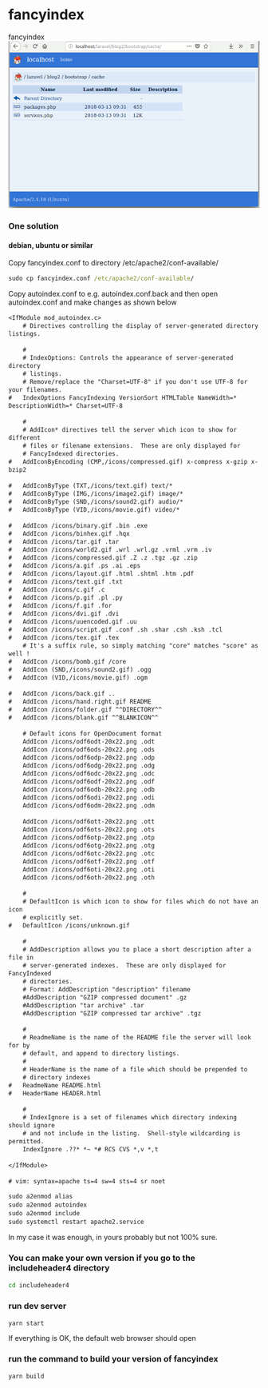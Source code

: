 # fancyindex
fancyindex
![image](https://github.com/pingvin65/fancyindex/blob/master/fancyindex.png?raw=true)



### One solution

#### debian, ubuntu or similar

Copy fancyindex.conf to directory /etc/apache2/conf-available/

```cmd
sudo cp fancyindex.conf /etc/apache2/conf-available/
```

Copy autoindex.conf to e.g. autoindex.conf.back and then open autoindex.conf and make changes as shown below

```
<IfModule mod_autoindex.c>
	# Directives controlling the display of server-generated directory listings.

	#
	# IndexOptions: Controls the appearance of server-generated directory
	# listings.
	# Remove/replace the "Charset=UTF-8" if you don't use UTF-8 for your filenames.
#	IndexOptions FancyIndexing VersionSort HTMLTable NameWidth=* DescriptionWidth=* Charset=UTF-8

	#
	# AddIcon* directives tell the server which icon to show for different
	# files or filename extensions.  These are only displayed for
	# FancyIndexed directories.
#	AddIconByEncoding (CMP,/icons/compressed.gif) x-compress x-gzip x-bzip2

#	AddIconByType (TXT,/icons/text.gif) text/*
#	AddIconByType (IMG,/icons/image2.gif) image/*
#	AddIconByType (SND,/icons/sound2.gif) audio/*
#	AddIconByType (VID,/icons/movie.gif) video/*

#	AddIcon /icons/binary.gif .bin .exe
#	AddIcon /icons/binhex.gif .hqx
#	AddIcon /icons/tar.gif .tar
#	AddIcon /icons/world2.gif .wrl .wrl.gz .vrml .vrm .iv
#	AddIcon /icons/compressed.gif .Z .z .tgz .gz .zip
#	AddIcon /icons/a.gif .ps .ai .eps
#	AddIcon /icons/layout.gif .html .shtml .htm .pdf
#	AddIcon /icons/text.gif .txt
#	AddIcon /icons/c.gif .c
#	AddIcon /icons/p.gif .pl .py
#	AddIcon /icons/f.gif .for
#	AddIcon /icons/dvi.gif .dvi
#	AddIcon /icons/uuencoded.gif .uu
#	AddIcon /icons/script.gif .conf .sh .shar .csh .ksh .tcl
#	AddIcon /icons/tex.gif .tex
	# It's a suffix rule, so simply matching "core" matches "score" as well !
#	AddIcon /icons/bomb.gif /core
#	AddIcon (SND,/icons/sound2.gif) .ogg
#	AddIcon (VID,/icons/movie.gif) .ogm

#	AddIcon /icons/back.gif ..
#	AddIcon /icons/hand.right.gif README
#	AddIcon /icons/folder.gif ^^DIRECTORY^^
#	AddIcon /icons/blank.gif ^^BLANKICON^^

	# Default icons for OpenDocument format
	AddIcon /icons/odf6odt-20x22.png .odt
	AddIcon /icons/odf6ods-20x22.png .ods
	AddIcon /icons/odf6odp-20x22.png .odp
	AddIcon /icons/odf6odg-20x22.png .odg
	AddIcon /icons/odf6odc-20x22.png .odc
	AddIcon /icons/odf6odf-20x22.png .odf
	AddIcon /icons/odf6odb-20x22.png .odb
	AddIcon /icons/odf6odi-20x22.png .odi
	AddIcon /icons/odf6odm-20x22.png .odm

	AddIcon /icons/odf6ott-20x22.png .ott
	AddIcon /icons/odf6ots-20x22.png .ots
	AddIcon /icons/odf6otp-20x22.png .otp
	AddIcon /icons/odf6otg-20x22.png .otg
	AddIcon /icons/odf6otc-20x22.png .otc
	AddIcon /icons/odf6otf-20x22.png .otf
	AddIcon /icons/odf6oti-20x22.png .oti
	AddIcon /icons/odf6oth-20x22.png .oth

	#
	# DefaultIcon is which icon to show for files which do not have an icon
	# explicitly set.
#	DefaultIcon /icons/unknown.gif

	#
	# AddDescription allows you to place a short description after a file in
	# server-generated indexes.  These are only displayed for FancyIndexed
	# directories.
	# Format: AddDescription "description" filename
	#AddDescription "GZIP compressed document" .gz
	#AddDescription "tar archive" .tar
	#AddDescription "GZIP compressed tar archive" .tgz

	#
	# ReadmeName is the name of the README file the server will look for by
	# default, and append to directory listings.
	#
	# HeaderName is the name of a file which should be prepended to
	# directory indexes
#	ReadmeName README.html
#	HeaderName HEADER.html

	#
	# IndexIgnore is a set of filenames which directory indexing should ignore
	# and not include in the listing.  Shell-style wildcarding is permitted.
	IndexIgnore .??* *~ *# RCS CVS *,v *,t

</IfModule>

# vim: syntax=apache ts=4 sw=4 sts=4 sr noet
```

```cmd
sudo a2enmod alias 
sudo a2enmod autoindex 
sudo a2enmod include 
sudo systemctl restart apache2.service 
```

In my case it was enough, in yours probably but not 100% sure.

### You can make your own version if you go to the includeheader4 directory
```cmd
cd includeheader4
```

### run dev server 

```
yarn start
```

If everything is OK, the default web browser should open


### run the command to build your version of fancyindex

```cmd
yarn build
```